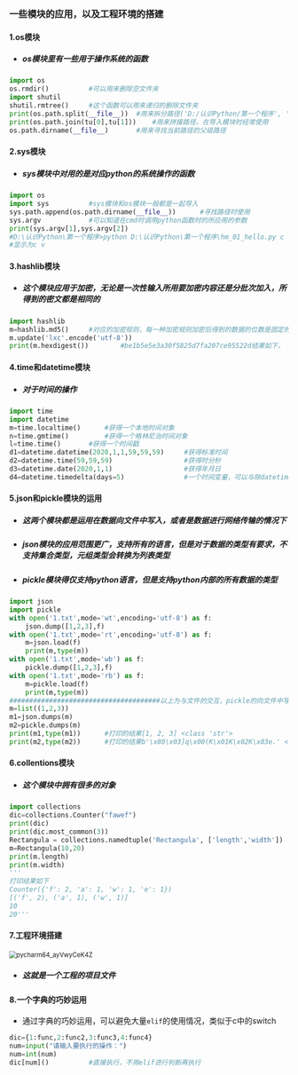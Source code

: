 ### 一些模块的应用，以及工程环境的搭建

#### 1.os模块

+ ##### os模块里有一些用于操作系统的函数

```python
import os
os.rmdir()			#可以用来删除空文件夹
import shutil
shutil.rmtree()		#这个函数可以用来递归的删除文件夹
print(os.path.split(__file__))	#用来拆分路径('D:/认识Python/第一个程序', 'hm_01_hello.py')
print(os.path.join(tu[0],tu[1]))	#用来拼接路径，在导入模块时经常使用
os.path.dirname(__file__)		#用来寻找当前路径的父级路径
```

#### 2.sys模块

+ ##### sys模块中对用的是对应python的系统操作的函数

```python
import os
import sys			#sys模块和os模块一般都是一起导入
sys.path.append(os.path.dirname(__file__))		#寻找路径时使用
sys.argv			#可以知道在cmd时调用python函数时的所应用的参数
print(sys.argv[1],sys.argv[2])
#D:\认识Python\第一个程序>python D:\认识Python\第一个程序\hm_01_hello.py c v
#显示为c v

```

#### 3.hashlib模块

+ ##### 这个模块应用于加密，无论是一次性输入所用要加密内容还是分批次加入，所得到的密文都是相同的

```python
import hashlib
m=hashlib.md5()		#对应的加密规则，每一种加密规则加密后得到的数据的位数是固定的
m.update('lxc'.encode('utf-8'))
print(m.hexdigest())		#be1b5e5e3a30f5825d7fa207ce95522d结果如下，
```

#### 4.time和datetime模块

+ ##### 对于时间的操作

```python
import time
import datetime
m=time.localtime()      #获得一个本地时间对象
n=time.gmtime()         #获得一个格林尼治时间对象
l=time.time()       #获得一个时间戳
d1=datetime.datetime(2020,1,1,59,59,59)     #获得标准时间
d2=datetime.time(59,59,59)                  #获得时分秒
d3=datetime.date(2020,1,1)                  #获得年月日
d4=datetime.timedelta(days=5)               #一个时间变量，可以与除datetime.time外的任意datetime对象进行运算
```

#### 5.json和pickle模块的运用

+ ##### 这两个模块都是运用在数据向文件中写入，或者是数据进行网络传输的情况下

+ ##### json模块的应用范围更广，支持所有的语言，但是对于数据的类型有要求，不支持集合类型，元组类型会转换为列表类型

+ ##### pickle模块得仅支持python语言，但是支持python内部的所有数据的类型

```python
import json
import pickle
with open('1.txt',mode='wt',encoding='utf-8') as f:
    json.dump([1,2,3],f)
with open('1.txt',mode='rt',encoding='utf-8') as f:
    m=json.load(f)
    print(m,type(m))
with open('1.txt',mode='wb') as f:
    pickle.dump([1,2,3],f)
with open('1.txt',mode='rb') as f:
    m=pickle.load(f)
    print(m,type(m))
######################################以上为与文件的交互，pickle的向文件中写入可以多次写入，多次读取，但是json仅支持单次写入，单次读取，因为json的load会默认读取文件中所有内容
m=list((1,2,3))
m1=json.dumps(m)
m2=pickle.dumps(m)
print(m1,type(m1))		#打印的结果[1, 2, 3] <class 'str'>
print(m2,type(m2))		#打印的结果b'\x80\x03]q\x00(K\x01K\x02K\x03e.' <class 'bytes'>

```

#### 6.collentions模块

+ ##### 这个模块中拥有很多的对象

```python
import collections
dic=collections.Counter("fawef")
print(dic)
print(dic.most_common(3))
Rectangula = collections.namedtuple('Rectangula', ['length','width'])
m=Rectangula(10,20)
print(m.length)
print(m.width)
'''
打印结果如下
Counter({'f': 2, 'a': 1, 'w': 1, 'e': 1})
[('f', 2), ('a', 1), ('w', 1)]
10
20'''
```

#### 7.工程环境搭建

<img src="D:\ShareX\ShareX-portable\ShareX\Screenshots\2020-08\pycharm64_ayVwyCeK4Z.png" alt="pycharm64_ayVwyCeK4Z" style="zoom: 80%;" />

+ ##### 这就是一个工程的项目文件

#### 8.一个字典的巧妙运用

+ 通过字典的巧妙运用，可以避免大量`elif`的使用情况，类似于c中的switch

```python
dic={1:func,2:func2,3:func3,4:func4}
num=input("请输入要执行的操作：")
num=int(num)
dic[num]()			#直接执行，不用elif进行判断再执行
```